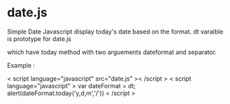 # date.js

Simple Date Javascript display today's date based on the format.
dt varaible is prototype for date.js

which have today method with two arguements dateformat and separator.

Example :

< script language="javascript" src="date.js" >< /script >
< script language="javascript" >
var dateFormat = dt;
alert(dateFormat.today('y,d,m','/'))
< /script >


